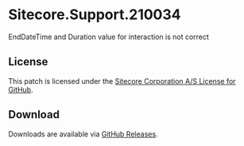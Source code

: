 # Sitecore.Support.210034
EndDateTime and Duration value for interaction is not correct

## License  
This patch is licensed under the [Sitecore Corporation A/S License for GitHub](https://github.com/sitecoresupport/Sitecore.Support.210034/blob/master/LICENSE).  

## Download  
Downloads are available via [GitHub Releases](https://github.com/sitecoresupport/Sitecore.Support.210034/releases).  
